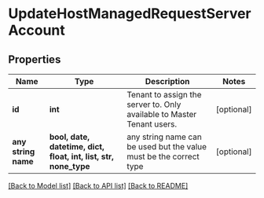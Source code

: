 # UpdateHostManagedRequestServerAccount


## Properties
Name | Type | Description | Notes
------------ | ------------- | ------------- | -------------
**id** | **int** | Tenant to assign the server to. Only available to Master Tenant users. | [optional] 
**any string name** | **bool, date, datetime, dict, float, int, list, str, none_type** | any string name can be used but the value must be the correct type | [optional]

[[Back to Model list]](../README.md#documentation-for-models) [[Back to API list]](../README.md#documentation-for-api-endpoints) [[Back to README]](../README.md)



